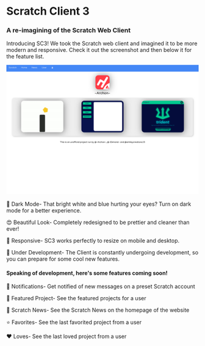 # Scratch Client 3
### A re-imagining of the Scratch Web Client

Introducing SC3!  We took the Scratch web client and imagined it to be more modern and responsive.  Check it out the screenshot and then below it for the feature list.  

![img](https://raw.githubusercontent.com/micahlt/scratchclient3/master/docs/7A1D26F4-FDF4-4AF4-85EF-9A637F1B524E.jpeg)

🌚 Dark Mode- That bright white and blue hurting your eyes?  Turn on dark mode for a better experience.

😍 Beautiful Look- Completely redesigned to be prettier and cleaner than ever!

📱 Responsive- SC3 works perfectly to resize on mobile and desktop.  

👷 Under Development- The Client is constantly undergoing development, so you can prepare for some cool new features.

#### Speaking of development, here's some features coming soon!

🔔 Notifications- Get notified of new messages on a preset Scratch account

🙌 Featured Project- See the featured projects for a user

📰 Scratch News- See the Scratch News on the homepage of the website

⭐️ Favorites- See the last favorited project from a user

❤️ Loves- See the last loved project from a user
